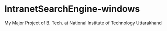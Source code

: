 IntranetSearchEngine-windows
============================

My Major Project of B. Tech. at National Institute of Technology Uttarakhand
